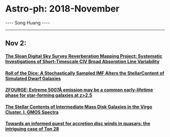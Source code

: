 # Astro-ph: 2018-November

---- Song Huang ----


----

## Nov 2:

#### [The Sloan Digital Sky Survey Reverberation Mapping Project: Systematic Investigations of Short-Timescale CIV Broad Absorption Line Variability](https://arxiv.org/abs/1810.00010)


#### [Roll of the Dice: A Stochastically Sampled IMF Alters the StellarContent of Simulated Dwarf Galaxies](https://arxiv.org/abs/1810.00022)


#### [ZFOURGE: Extreme 5007Å emission may be a common early-lifetime phase for star-forming galaxies at z>2.5](https://arxiv.org/abs/1810.00025)


#### [The Stellar Contents of Intermediate Mass Disk Galaxies in the Virgo Cluster. I. GMOS Spectra](https://arxiv.org/abs/1810.00041)


#### [Towards an informed quest for accretion disc winds in quasars: the intriguing case of Ton 28](https://arxiv.org/abs/1810.00012)